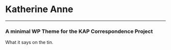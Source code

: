 # Katherine Anne
----
### A minimal WP Theme for the KAP Correspondence Project

What it says on the tin.
